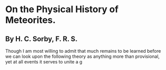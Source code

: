 # On the Physical History of Meteorites.

## By H. C. Sorby, F. R. S.

Though I am most willing to admit that much remains to be learned before we can look upon the following theory as anything more than provisional, yet at all events it serves to unite a g
